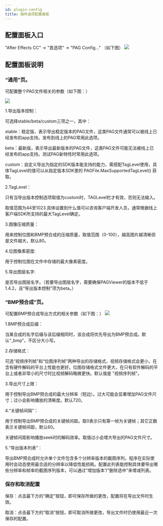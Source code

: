 ```yaml
---
id: plugin-config
title: 插件选项配置面板
---
```


## 配置面板入口

"After Effects CC" -> "首选项" -> "PAG Config..." （如下图）
![](/img/docs/plugin_config1.png)

## 配置面板说明

### “通用”页。

可配置整个PAG文件相关的参数（如下图：）

![](/img/docs/plugin_config2.jpg)

1.导出版本控制：

可选择stable/beta/custom三项之一，其中：

stable：稳定版，表示导出稳定版本的PAG文件，这类PAG文件通常可以被线上已经发布的app支持。发布到线上的PAG常用此选项。

beta：最新版，表示导出最新版本的PAG文件，这类PAG文件可能无法被线上已经发布的app支持。测试PAG新特性时常用此选项。

custom：自定义导出为指定的SDK版本能支持的能力，需搭配TagLevel使用，具体TagLevel的值可以从指定版本SDK里的 PAGFile.MaxSupportedTagLevel() 获取。

2.TagLevel：

只有当导出版本控制选项取值为custom时，TAGLevel栏才有效，否则无法输入。

取值范围为44至1023.具体设置到什么值可以咨询客户端开发人员，通常根据线上客户端SDK所支持的最大TagLevel确定。

3.图像压缩质量：

用来控制位图和BMP预合成的压缩质量，取值范围（0-100），越高图片越清晰但是文件越大，默认80。

4.位图像素密度: 

用于控制位图在文件中存储的最大像素密度。

5.导出图层名字: 

是否导出图层名字。（若要导出图层名字，需要确保PAGViewer的版本不低于1.4.2，且“导出版本控制”项为beta。）

### “BMP预合成”页。

可配置BMP预合成导出方式的相关参数（如下图：）
![](/img/docs/plugin_config3.jpg)

1.BMP预合成后缀：

当某合成的名字后缀与该后缀相同时，该合成将优先导出为BMP预合成。默认“_bmp”，不区分大小写。

2.存储格式：

可选“视频序列帧”和“位图序列帧”两种导出的存储格式，视频存储格式会更小，在含有硬件解码的平台上性能也更好。位图存储格式文件更大，在只有软件解码的平台上或者非常小的尺寸时比视频解码略微更快。默认值是 "视频序列帧"。

3.导出尺寸上限：

用于控制导出BMP预合成的最大分辨率（短边）。过大可能会显著增加PAG文件尺寸；过小会影响播放的清晰度。默认720。

4.“关键帧间隔”：

用于控制导出BMP预合成的关键帧间距。取0表示只有第一帧为关键帧；其它正数表示关键帧间距，默认60。

关键帧间距影响播放seek时的解码效率。取值过小会增大导出的PAG文件尺寸。

5.“导出版本列表”：

导出BMP预合成时允许单个文件包含多个分辨率版本的截图序列，程序在实际使用时会动态使用最合适的分辨率以降低性能损耗。配置此列表能控制具体要导出哪些分辨率和帧率的截图序列版本，可以通过“增加版本”/“删除选中”来增减列表。

### 保存和取消配置

保存：点击最下方的“确定”按钮，即可保存所做的更改，配置将在导出文件时生效。

取消：点击最下方的“取消”按钮，即可取消所做更改，导出文件时仍使用最近一次保存的配置。





